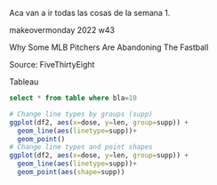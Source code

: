Aca van a ir todas las cosas de la semana 1.

makeovermonday 2022 w43

Why Some MLB Pitchers Are Abandoning The Fastball

Source: FiveThirtyEight

Tableau

```sql
select * from table where bla=10
```

```R
# Change line types by groups (supp)
ggplot(df2, aes(x=dose, y=len, group=supp)) +
  geom_line(aes(linetype=supp))+
  geom_point()
# Change line types and point shapes
ggplot(df2, aes(x=dose, y=len, group=supp)) +
  geom_line(aes(linetype=supp))+
  geom_point(aes(shape=supp))
```

